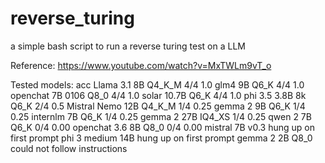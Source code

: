 # reverse_turing
a simple bash script to run a reverse turing test on a LLM

Reference: https://www.youtube.com/watch?v=MxTWLm9vT_o

Tested models:                acc
   Llama 3.1 8B Q4_K_M   4/4  1.0
   glm4 9B Q6_K          4/4  1.0
   openchat 7B 0106 Q8_0 4/4  1.0
   solar 10.7B Q6_K      4/4  1.0
   phi 3.5 3.8B 8k Q6_K  2/4  0.5
   Mistral Nemo 12B Q4_K_M 1/4 0.25
   gemma 2 9B Q6_K       1/4  0.25
   internlm 7B Q6_K      1/4  0.25
   gemma 2 27B IQ4_XS    1/4  0.25
   qwen 2 7B Q6_K        0/4  0.00
   openchat 3.6 8B Q8_0  0/4  0.00
   mistral 7B v0.3       hung up on first prompt
   phi 3 medium 14B      hung up on first prompt
   gemma 2 2B Q8_0       could not follow instructions
